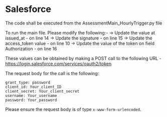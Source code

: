 # Salesforce

The code shall be executed from the AssessmentMain_HourlyTrigger.py file

To run the main file. Please modify the following:-
-> Update the value at issued_at - on line 14
-> Update the signature - on line 15
-> Update the access_token value - on line 10
-> Update the value of the token on field Authorization - on line 16


These values can be obtained by making a POST call to the following URL - https://login.salesforce.com/services/oauth2/token

The request body for the call is the following:

```
grant_type: password
client_id: Your_client_ID
client_secret: Your_client_secret
username: Your_username
password: Your_password
```
Please ensure the request body is of type ```x-www-form-urlencoded```.
